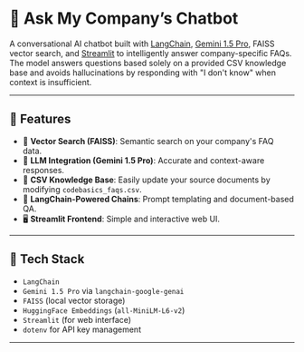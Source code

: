 # 🧠 Ask My Company’s Chatbot

A conversational AI chatbot built with [LangChain](https://www.langchain.com/), [Gemini 1.5 Pro](https://ai.google.dev/), FAISS vector search, and [Streamlit](https://streamlit.io/) to intelligently answer company-specific FAQs. The model answers questions based solely on a provided CSV knowledge base and avoids hallucinations by responding with "I don't know" when context is insufficient.

---

## 🚀 Features

- 🔎 **Vector Search (FAISS)**: Semantic search on your company's FAQ data.
- 🤖 **LLM Integration (Gemini 1.5 Pro)**: Accurate and context-aware responses.
- 📁 **CSV Knowledge Base**: Easily update your source documents by modifying `codebasics_faqs.csv`.
- 🔗 **LangChain-Powered Chains**: Prompt templating and document-based QA.
- 🖥️ **Streamlit Frontend**: Simple and interactive web UI.

---

## 🧩 Tech Stack

- `LangChain`
- `Gemini 1.5 Pro` via `langchain-google-genai`
- `FAISS` (local vector storage)
- `HuggingFace Embeddings` (`all-MiniLM-L6-v2`)
- `Streamlit` (for web interface)
- `dotenv` for API key management

---